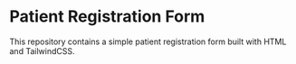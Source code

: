 # Patient Registration Form

This repository contains a simple patient registration form built with HTML and TailwindCSS.

